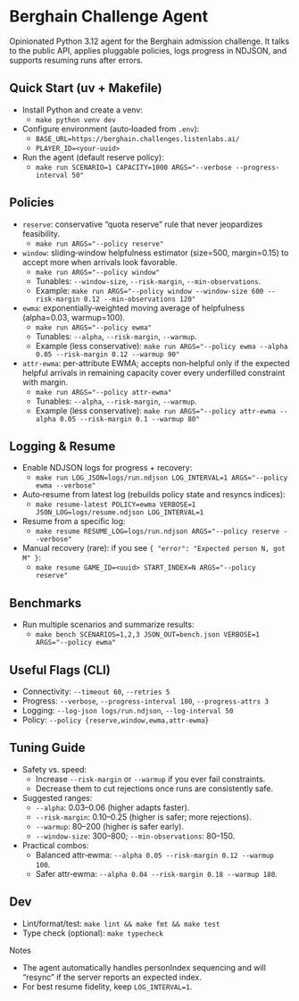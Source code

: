 # Berghain Challenge Agent

Opinionated Python 3.12 agent for the Berghain admission challenge. It talks to the public API, applies pluggable policies, logs progress in NDJSON, and supports resuming runs after errors.

## Quick Start (uv + Makefile)
- Install Python and create a venv:
  - `make python venv dev`
- Configure environment (auto‑loaded from `.env`):
  - `BASE_URL=https://berghain.challenges.listenlabs.ai/`
  - `PLAYER_ID=<your-uuid>`
- Run the agent (default reserve policy):
  - `make run SCENARIO=1 CAPACITY=1000 ARGS="--verbose --progress-interval 50"`

## Policies
- `reserve`: conservative “quota reserve” rule that never jeopardizes feasibility.
  - `make run ARGS="--policy reserve"`
- `window`: sliding‑window helpfulness estimator (size=500, margin=0.15) to accept more when arrivals look favorable.
  - `make run ARGS="--policy window"`
  - Tunables: `--window-size`, `--risk-margin`, `--min-observations`.
  - Example: `make run ARGS="--policy window --window-size 600 --risk-margin 0.12 --min-observations 120"`
- `ewma`: exponentially‑weighted moving average of helpfulness (alpha=0.03, warmup=100).
  - `make run ARGS="--policy ewma"`
  - Tunables: `--alpha`, `--risk-margin`, `--warmup`.
  - Example (less conservative): `make run ARGS="--policy ewma --alpha 0.05 --risk-margin 0.12 --warmup 90"`
- `attr-ewma`: per-attribute EWMA; accepts non‑helpful only if the expected helpful arrivals in remaining capacity cover every underfilled constraint with margin.
  - `make run ARGS="--policy attr-ewma"`
  - Tunables: `--alpha`, `--risk-margin`, `--warmup`.
  - Example (less conservative):
    `make run ARGS="--policy attr-ewma --alpha 0.05 --risk-margin 0.1 --warmup 80"`

## Logging & Resume
- Enable NDJSON logs for progress + recovery:
  - `make run LOG_JSON=logs/run.ndjson LOG_INTERVAL=1 ARGS="--policy ewma --verbose"`
- Auto‑resume from latest log (rebuilds policy state and resyncs indices):
  - `make resume-latest POLICY=ewma VERBOSE=1 JSON_LOG=logs/resume.ndjson LOG_INTERVAL=1`
- Resume from a specific log:
  - `make resume RESUME_LOG=logs/run.ndjson ARGS="--policy reserve --verbose"`
- Manual recovery (rare): if you see `{ "error": "Expected person N, got M" }`:
  - `make resume GAME_ID=<uuid> START_INDEX=N ARGS="--policy reserve"`

## Benchmarks
- Run multiple scenarios and summarize results:
  - `make bench SCENARIOS=1,2,3 JSON_OUT=bench.json VERBOSE=1 ARGS="--policy ewma"`

## Useful Flags (CLI)
- Connectivity: `--timeout 60`, `--retries 5`
- Progress: `--verbose`, `--progress-interval 100`, `--progress-attrs 3`
- Logging: `--log-json logs/run.ndjson`, `--log-interval 50`
- Policy: `--policy {reserve,window,ewma,attr-ewma}`

## Tuning Guide
- Safety vs. speed:
  - Increase `--risk-margin` or `--warmup` if you ever fail constraints.
  - Decrease them to cut rejections once runs are consistently safe.
- Suggested ranges:
  - `--alpha`: 0.03–0.06 (higher adapts faster).
  - `--risk-margin`: 0.10–0.25 (higher is safer; more rejections).
  - `--warmup`: 80–200 (higher is safer early).
  - `--window-size`: 300–800; `--min-observations`: 80–150.
- Practical combos:
  - Balanced attr‑ewma: `--alpha 0.05 --risk-margin 0.12 --warmup 100`.
  - Safer attr‑ewma: `--alpha 0.04 --risk-margin 0.18 --warmup 180`.

## Dev
- Lint/format/test: `make lint && make fmt && make test`
- Type check (optional): `make typecheck`

Notes
- The agent automatically handles personIndex sequencing and will “resync” if the server reports an expected index.
- For best resume fidelity, keep `LOG_INTERVAL=1`.
